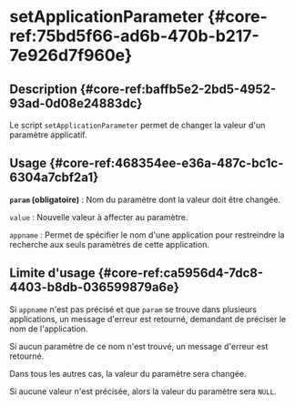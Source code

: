 # setApplicationParameter {#core-ref:75bd5f66-ad6b-470b-b217-7e926d7f960e}

## Description {#core-ref:baffb5e2-2bd5-4952-93ad-0d08e24883dc}

Le script `setApplicationParameter` permet de changer la valeur d'un paramètre
applicatif.

## Usage {#core-ref:468354ee-e36a-487c-bc1c-6304a7cbf2a1}

**`param` (obligatoire)**
:   Nom du paramètre dont la valeur doit être changée.

`value`
:   Nouvelle valeur à affecter au paramètre.

`appname`
:   Permet de spécifier le nom d'une application pour restreindre la recherche
    aux seuls paramètres de cette application.

## Limite d'usage {#core-ref:ca5956d4-7dc8-4403-b8db-036599879a6e}

Si `appname` n'est pas précisé et que `param` se trouve dans plusieurs
applications, un message d'erreur est retourné, demandant de préciser le nom de
l'application.

Si aucun paramètre de ce nom n'est trouvé, un message d'erreur est retourné.

Dans tous les autres cas, la valeur du paramètre sera changée.

Si aucune valeur n'est précisée, alors la valeur du paramètre sera `NULL`.
